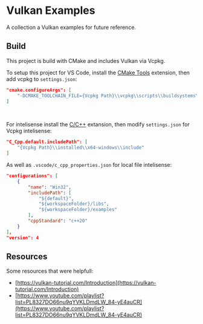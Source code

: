 # Vulkan Examples
A collection a Vulkan examples for future reference.

## Build
This project is build with CMake and includes Vulkan via Vcpkg.

To setup this project for VS Code, install the  [CMake Tools](https://marketplace.visualstudio.com/items?itemName=ms-vscode.cmake-tools) extension, then add vcpkg to `settings.json`:
```json
"cmake.configureArgs": [
    "-DCMAKE_TOOLCHAIN_FILE={Vcpkg Path}\\vcpkg\\scripts\\buildsystems\\vcpkg.cmake"
]
```
<br/>

For intelisense install the  [C/C++](https://marketplace.visualstudio.com/items?itemName=ms-vscode.cpptools-extension-pack) extansion, then modify `settings.json` for Vcpkg intelisense:
```json
"C_Cpp.default.includePath": [
    "{Vcpkg Path}\\installed\\x64-windows\\include"
]
```
As well as `.vscode/c_cpp_properties.json` for local file intelisense:
```json
"configurations": [
    {
        "name": "Win32",
        "includePath": [
            "${default}",
            "${workspaceFolder}/libs",
            "${workspaceFolder}/examples"
        ],
        "cppStandard": "c++20"
    }
],
"version": 4
```


## Resources
Some resources that were helpfull:
- [https://vulkan-tutorial.com/Introduction](https://vulkan-tutorial.com/Introduction)
- [https://www.youtube.com/playlist?list=PL8327DO66nu9qYVKLDmdLW_84-yE4auCR](https://www.youtube.com/playlist?list=PL8327DO66nu9qYVKLDmdLW_84-yE4auCR)
